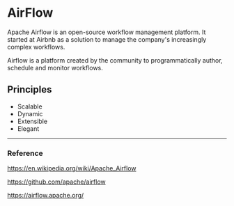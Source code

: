 # AirFlow

Apache Airflow is an open-source workflow management platform. It started at Airbnb as a solution to manage the company's increasingly complex workflows.

Airflow is a platform created by the community to programmatically author, schedule and monitor workflows.

## Principles

- Scalable
- Dynamic
- Extensible
- Elegant

---

### Reference

https://en.wikipedia.org/wiki/Apache_Airflow

https://github.com/apache/airflow

https://airflow.apache.org/
